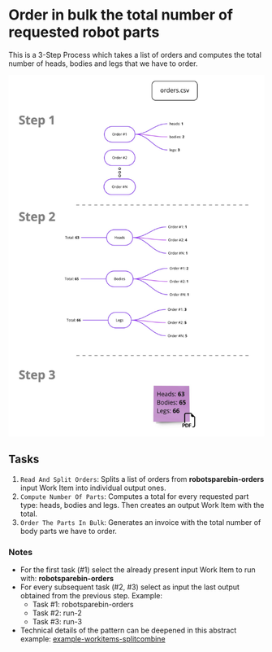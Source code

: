 # Order in bulk the total number of requested robot parts

This is a 3-Step Process which takes a list of orders and computes the total number of
heads, bodies and legs that we have to order.

![Process diagram](https://github.com/robocorp/example-orders-distribution/blob/master/devdata/example-orders-distribution.jpg)


## Tasks

1. `Read And Split Orders`: Splits a list of orders from **robotsparebin-orders** input
   Work Item into individual output ones.
2. `Compute Number Of Parts`: Computes a total for every requested part type: heads,
   bodies and legs. Then creates an output Work Item with the total.
3. `Order The Parts In Bulk`: Generates an invoice with the total number of body parts
   we have to order.


### Notes

- For the first task (#1) select the already present input Work Item to run with:
  **robotsparebin-orders**
- For every subsequent task (#2, #3) select as input the last output obtained from the
  previous step. Example:
  - Task #1: robotsparebin-orders
  - Task #2: run-2
  - Task #3: run-3
- Technical details of the pattern can be deepened in this abstract example:
  [example-workitems-splitcombine](https://github.com/robocorp/example-workitems-splitcombine)

